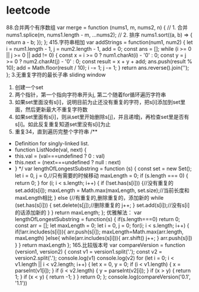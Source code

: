 # leetcode

88.合并两个有序数组
var merge = function (nums1, m, nums2, n) {
  // 1. 合并
  nums1.splice(m, nums1.length - m, ...nums2);
  // 2. 排序
  nums1.sort((a, b) => {
    return a - b;
  });
};
415.字符串相加
var addStrings = function(num1, num2) {
  let i = num1.length - 1, j = num2.length - 1, add = 0;
  const ans = [];
  while (i >= 0 || j >= 0 || add != 0) {
    const x = i >= 0 ? num1.charAt(i) - '0' : 0;
    const y = j >= 0 ? num2.charAt(j) - '0' : 0;
    const result = x + y + add;
    ans.push(result % 10);
    add = Math.floor(result / 10);
    i -= 1;
    j -= 1;
  }
  return ans.reverse().join('');
};
3.无重复字符的最长子串
sliding window

1. 创建一个set
2. 两个指针，第一个指向字符串开头j, 第二个随着for循环遍历字符串
3. 如果set里面没有s[i]，说明目前为止还没有重复的字符，把s[i]添加到set里面，然后更新最大不重复字符数
4. 如果set里面有s[i]，则从set里开始删除s[j]，并且递增j，再检查set里是否有s[i]。如此反复重复知道set里没有s[i]为止
5. 重复34，直到遍历完整个字符串
   /**

 * Definition for singly-linked list.
 * function ListNode(val, next) {
 * this.val = (val===undefined ? 0 : val)
 * this.next = (next===undefined ? null : next)
 * }
   */
   var lengthOfLongestSubstring = function (s) {
     const set = new Set();
     let i = 0,
     j = 0,//只有需要的时候移动
     maxLength = 0;
     if (s.length === 0) {
   return 0;
     }
     for (i; i < s.length; i++) {
   if (!set.has(s[i])) {//没有重复的
     set.add(s[i]);
     maxLength = Math.max(maxLength, set.size);//当前长度和maxLength相比
   } else {//有重复的,删除重复的，添加新的
     while (set.has(s[i])) {
       set.delete(s[j]);//删除重复的
       j++;
     }
     set.add(s[i]);//没有s[i]的话添加新的
   }
     }
     return maxLength;
   };
   优雅解法：
   var lengthOfLongestSubstring = function(s) {
   if(s.length===0) return 0;
   const arr = [];
   let maxLength = 0;
   let i = 0,  j = 0;
   for(i; i < s.length; i++) {
       if(!arr.includes(s[i])){
           arr.push(s[i]);
           maxLength=Math.max(arr.length, maxLength)
       }else{
           while(arr.includes(s[i])){
               arr.shift()
               j++;
           }
           arr.push(s[i])
       }
   }
   return maxLength
   };
   165.比较版本号
   var compareVersion = function (version1, version2) {
   const v1 = version1.split('.');
   const v2 = version2.split('.');
   console.log(v1)
   console.log(v2)
   for (let i = 0; i < v1.length || i < v2.length; i++) {
       let x = 0, y = 0;
       if (i < v1.length) {
           x = parseInt(v1[i]);
       }
       if (i < v2.length) {
           y = parseInt(v2[i]);
       }
       if (x > y) {
           return 1;
       }
       if (x < y) {
           return -1;
       }
   }
   return 0;
   };
   console.log(compareVersion('0.1', '1.1'))
